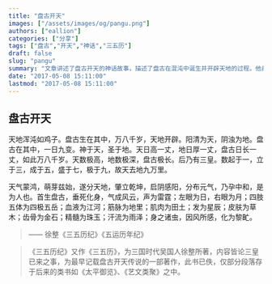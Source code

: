 ```yaml
---
title: "盘古开天"
images: ["/assets/images/og/pangu.png"]
authors: ["eallion"]
categories: ["分享"]
tags: ["盘古","开天","神话","三五历"]
draft: false
slug: "pangu"
summary: "文章讲述了盘古开天的神话故事，描述了盘古在混沌中诞生并开辟天地的过程。他身体各部分化为不同的自然元素，如眼睛成为太阳和月亮，血液成为江河等。文章还提到了其他相关神话故事，如女娲补天。"
date: "2017-05-08 15:11:00"
lastmod: "2017-05-08 15:11:00"
---
```


盘古开天
----

  天地浑沌如鸡子。盘古生在其中，万八千岁，天地开辟。阳清为天，阴浊为地。盘古在其中，一日九变。神于天，圣于地。天日高一丈，地日厚一丈，盘古日长一丈，如此万八千岁。天数极高，地数极深，盘古极长。后乃有三皇。数起于一，立于三，成于五，盛于七，极于九，故天去地九万里。

天气蒙鸿，萌芽兹始，遂分天地，肇立乾坤，启阴感阳，分布元气，乃孕中和，是为人也。首生盘古，垂死化身，气成风云，声为雷霆；左眼为日，右眼为月；四肢五体为四极五岳；血液为江河；筋脉为地里；肌肉为田土；发为星辰；皮肤为草木；齿骨为金石；精髓为珠玉；汗流为雨泽；身之诸虫，因风所感，化为黎甿。

> —— 徐整《三五历纪》《五运历年纪》

>《三五历纪》又作《三五历》，为三国时代吴国人徐整所著，内容皆论三皇已来之事，为最早记载盘古开天传说的一部著作，此书已佚，仅部分段落存于后来的类书如《太平御览》、《艺文类聚》之中。
